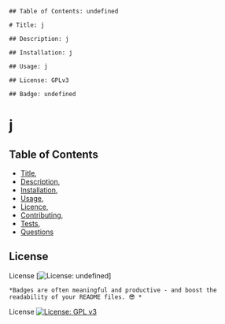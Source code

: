 
    ## Table of Contents: undefined

    # Title: j

    ## Description: j

    ## Installation: j

    ## Usage: j

    ## License: GPLv3
    
    ## Badge: undefined
  # j
## Table of Contents

 * [Title](#Title),
 * [Description](#Description),
 * [Installation](#Installation),
 * [Usage](#Usage),
 * [Licence](#Licence),
 * [Contributing](#Contributing),
 * [Tests](#Tests),
 * [Questions](#Questions)
## License

        
 License
    [![License: undefined](https://img.shields.io/badge/License-GPLv3-orange.svg)]

    *Badges are often meaningful and productive - and boost the readability of your README files. 😎 *
        
 License
        [![License: GPL v3](https://img.shields.io/badge/License-GPLv3-blue.svg)](https://www.gnu.org/licenses/gpl-3.0)